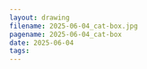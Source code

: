 ```yaml
---
layout: drawing
filename: 2025-06-04_cat-box.jpg
pagename: 2025-06-04_cat-box
date: 2025-06-04
tags:
---
```

